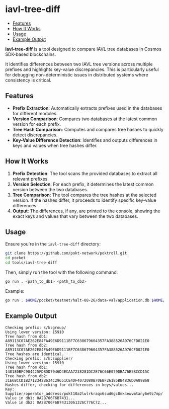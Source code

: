 # iavl-tree-diff <!-- omit in toc -->

- [Features](#features)
- [How It Works](#how-it-works)
- [Usage](#usage)
- [Example Output](#example-output)

**iavl-tree-diff** is a tool designed to compare IAVL tree databases in Cosmos SDK-based blockchains.

It identifies differences between two IAVL tree versions across multiple prefixes and highlights key-value discrepancies. This is particularly useful for debugging non-deterministic issues in distributed systems where consistency is critical.

## Features

- **Prefix Extraction**: Automatically extracts prefixes used in the databases for different modules.
- **Version Comparison**: Compares two databases at the latest common version for each prefix.
- **Tree Hash Comparison**: Computes and compares tree hashes to quickly detect discrepancies.
- **Key-Value Difference Detection**: Identifies and outputs differences in keys and values when tree hashes differ.

## How It Works

1. **Prefix Detection**: The tool scans the provided databases to extract all relevant prefixes.
2. **Version Selection**: For each prefix, it determines the latest common version between the two databases.
3. **Tree Comparison**: The tool compares the tree hashes at the selected version. If the hashes differ, it proceeds to identify specific key-value differences.
4. **Output**: The differences, if any, are printed to the console, showing the exact keys and values that vary between the two databases.

## Usage

Ensure you're in the `iavl-tree-diff` directory:

```bash
git clone https://github.com/pokt-network/poktroll.git
cd pocket
cd tools/iavl-tree-diff
```

Then, simply run the tool with the following command:

```bash
go run . <path_to_db1> <path_to_db2>
```

Example:

```bash
go run . $HOME/pocket/testnet/halt-08-26/data-val/application.db $HOME/pocket/testnet/halt-08-26/data-fullnode/application.db
```

## Example Output

```text
Checking prefix: s/k:group/
Using lower version: 15910
Tree hash from db1: A89113C07AE262E84FA49E6D9111BF7C638679604357FA388526A976CFD021E0
Tree hash from db2: A89113C07AE262E84FA49E6D9111BF7C638679604357FA388526A976CFD021E0
Tree hashes are identical.
Checking prefix: s/k:supplier/
Using lower version: 15910
Tree hash from db1: 148180BFC904425FDBDD7046D4ECAA7238281DC2E76C66E079DBA76E5BCCD15C
Tree hash from db2: 31E6BCCD1B2712342B634C29651CE4DF4072080B70EBF26185BB4836D0A89B68
Hashes differ, checking for differences in keys/values...
Key: Supplier/operator_address/pokt10a2lwlrkraqx6sud6gc8mk4ewvmtany6e9z7mp/
Value in db1: 0A2B706F6B7431...
Value in db2: 0A2B706F6B74313061326C776C72...
```
